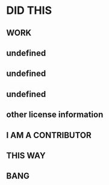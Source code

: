 # DID THIS 
  
  ## WORK
  
  ## undefined
  
  ## undefined
 
  ## undefined
 
  ## other license information

  ## I AM A CONTRIBUTOR
  
  ## THIS WAY
 
  ## BANG
  
